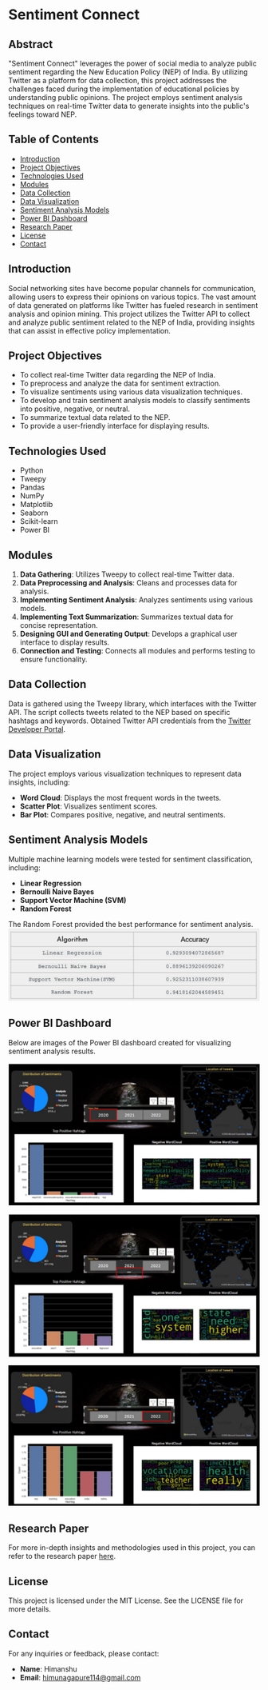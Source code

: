 # Sentiment Connect

## Abstract
"Sentiment Connect" leverages the power of social media to analyze public sentiment regarding the New Education Policy (NEP) of India. By utilizing Twitter as a platform for data collection, this project addresses the challenges faced during the implementation of educational policies by understanding public opinions. The project employs sentiment analysis techniques on real-time Twitter data to generate insights into the public's feelings toward NEP.

## Table of Contents
- [Introduction](#introduction)
- [Project Objectives](#project-objectives)
- [Technologies Used](#technologies-used)
- [Modules](#modules)
- [Data Collection](#data-collection)
- [Data Visualization](#data-visualization)
- [Sentiment Analysis Models](#sentiment-analysis-models)
- [Power BI Dashboard](#power-bi-dashboard)
- [Research Paper](#research-paper)
- [License](#license)
- [Contact](#contact)

## Introduction
Social networking sites have become popular channels for communication, allowing users to express their opinions on various topics. The vast amount of data generated on platforms like Twitter has fueled research in sentiment analysis and opinion mining. This project utilizes the Twitter API to collect and analyze public sentiment related to the NEP of India, providing insights that can assist in effective policy implementation.

## Project Objectives
- To collect real-time Twitter data regarding the NEP of India.
- To preprocess and analyze the data for sentiment extraction.
- To visualize sentiments using various data visualization techniques.
- To develop and train sentiment analysis models to classify sentiments into positive, negative, or neutral.
- To summarize textual data related to the NEP.
- To provide a user-friendly interface for displaying results.

## Technologies Used
- Python
- Tweepy
- Pandas
- NumPy
- Matplotlib
- Seaborn
- Scikit-learn
- Power BI

## Modules
1. **Data Gathering**: Utilizes Tweepy to collect real-time Twitter data.
2. **Data Preprocessing and Analysis**: Cleans and processes data for analysis.
3. **Implementing Sentiment Analysis**: Analyzes sentiments using various models.
4. **Implementing Text Summarization**: Summarizes textual data for concise representation.
5. **Designing GUI and Generating Output**: Develops a graphical user interface to display results.
6. **Connection and Testing**: Connects all modules and performs testing to ensure functionality.

## Data Collection
Data is gathered using the Tweepy library, which interfaces with the Twitter API. The script collects tweets related to the NEP based on specific hashtags and keywords.
Obtained Twitter API credentials from the [Twitter Developer Portal](https://developer.twitter.com).

## Data Visualization
The project employs various visualization techniques to represent data insights, including:
- **Word Cloud**: Displays the most frequent words in the tweets.
- **Scatter Plot**: Visualizes sentiment scores.
- **Bar Plot**: Compares positive, negative, and neutral sentiments.

## Sentiment Analysis Models
Multiple machine learning models were tested for sentiment classification, including:
- **Linear Regression**
- **Bernoulli Naive Bayes**
- **Support Vector Machine (SVM)**
- **Random Forest**

The Random Forest provided the best performance for sentiment analysis.
![Accuracy](https://github.com/himanshunagapure/Sentiment-Connect/blob/main/img/accuracy.png)

## Power BI Dashboard
Below are images of the Power BI dashboard created for visualizing sentiment analysis results.

![Dashboard Image 1](https://github.com/himanshunagapure/Sentiment-Connect/blob/main/img/dashboard%202020.png)

![Dashboard Image 2](https://github.com/himanshunagapure/Sentiment-Connect/blob/main/img/dashboard%202021.png)

![Dashboard Image 3](https://github.com/himanshunagapure/Sentiment-Connect/blob/main/img/Dashboard%202022.png)

## Research Paper
For more in-depth insights and methodologies used in this project, you can refer to the research paper [here](https://journal.ijprse.com/index.php/ijprse/article/view/551).

## License
This project is licensed under the MIT License. See the LICENSE file for more details.

## Contact
For any inquiries or feedback, please contact:
- **Name**: Himanshu
- **Email**: himunagapure114@gmail.com
